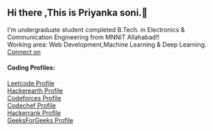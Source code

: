 ## Hi there ,This is Priyanka soni.👋
I'm undergraduate student completed B.Tech. in Electronics & Communication Engineering from MNNIT Allahabad!! </br>
Working area: Web Development,Machine Learning & Deep Learning. </br>
[Connect on](https://www.linkedin.com/in/priyanka-soni-131668176)
#### Coding Profiles:
[Leetcode Profile](https://leetcode.com/priyanka_1507/) </br>
[Hackerearth Profile](http://www.hackerearth.com/@priyanka2228) </br>
[Codeforces Profile](https://codeforces.com/profile/PS1507) </br>
[Codechef Profile](https://www.codechef.com/users/priyanka_1507) </br>
[Hackerrank Profile](https://www.hackerrank.com/priyankasoni0191) </br>
[GeeksForGeeks Profile](https://auth.geeksforgeeks.org/user/priyankasoni01999/profile)




